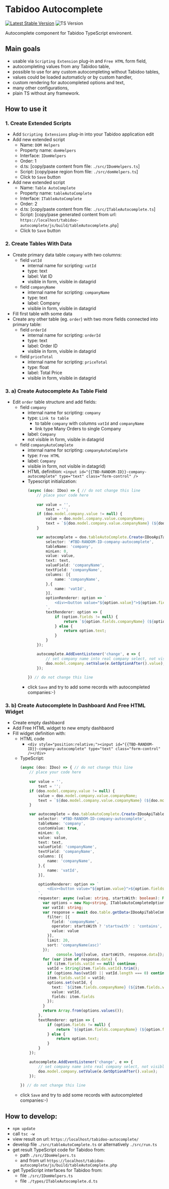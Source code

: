 # Tabidoo Autocomplete

[![Latest Stable Version](https://img.shields.io/badge/Stable-v0.1.1-brightgreen.svg?style=plastic)](https://github.com/tomFlidr/tabidoo-autocomplete/releases)
![TS Version](https://img.shields.io/badge/TS->=5.0.4-brightgreen.svg?style=plastic)


Autocomplete component for Tabidoo TypeScript environent.

## Main goals
- usable via `Scripting Extension` plug-in and `Free HTML` form field,
- autocompleting values from any Tabidoo table,
- possible to use for any custom autocompleting without Tabidoo tables,
- values could be loaded automaticly or by custom handler,
- custom rendering for autocompleted options and text,
- many other configurations,
- plain TS without any framework.

## How to use it

### 1. Create Extended Scripts
- Add `Scripting Extensions` plug-in into your Tabidoo application edit
- Add new extended script
  - Name: `DOM Helpers`
  - Property name: `domHelpers`
  - Interface: `IDomHelpers`
  - Order: 1
  - d.ts: [copy/paste content from file: `./src/IDomHelpers.ts`]
  - Script: [copy/pase region from file: `./src/domHelpers.ts`]
  - Click to `Save` button
- Add new extended script
  - Name: `Table AutoComplete`
  - Property name: `tableAutoComplete`
  - Interface: `ITableAutoComplete`
  - Order: 2
  - d.ts: [copy/paste content from file: `./src/ITableAutocomplete.ts`]
  - Script: [copy/pase generated content from url: `https://localhost/tabidoo-autocomplete/js/build/tableAutocomplete.php`]
  - Click to `Save` button

### 2. Create Tables With Data
- Create primary data table `company` with two columns:
  - field `vatId`
    - internal name for scripting: `vatId`
    - type: text
    - label: Vat ID
    - visible in form, visible in datagrid
  - field `companyName`
    - internal name for scripting: `companyName`
    - type: text
    - label: Company
    - visible in form, visible in datagrid
- Fill first table with some data
- Create any other table (eg. `order`) with two more fields connected into primary table:
  - field `orderId`
    - internal name for scripting: `orderId`
    - type: text
    - label: Order ID
    - visible in form, visible in datagrid
  - field `priceTotal`
    - internal name for scripting: `priceTotal`
    - type: float
    - label: Total Price
    - visible in form, visible in datagrid

### 3. a) Create Autocomplete As Table Field
- Edit `order` table structure and add fields:
  - field `company`
    - internal name for scripting: `company`
    - type: `Link to table`
      - to table `company` with columns `vatId` and `companyName`
      - link type Many Orders to single Company
    - label: `Company`
    - not visible in form, visible in datagrid
  - field `companyAutoComplete`
    - internal name for scripting: `companyAutoComplete`
    - type: `Free HTML`
    - label: `Company`
    - visible in form, not visible in datagrid)
    - HTML definition: `<input id="{{TBD-RANDOM-ID}}-company-autocomplete" type="text" class="form-control" />`
    - Typescript initialization:
      ```ts
      (async (doo: IDoo) => { // do not change this line
          // place your code here
          
          var value = '', 
              text = '';
          if (doo.model.company.value != null) {
              value = doo.model.company.value.companyName;
              text = `${doo.model.company.value.companyName} (${doo.model.company.value.vatId})`;
          }

          var autocomplete = doo.tableAutoComplete.Create<IDooApiTableCompany>({
              selector: '#TBD-RANDOM-ID-company-autocomplete',
              tableName: 'company',
              minLen: 0,
              value: value,
              text: text,
              valueField: 'companyName',
              textField: 'companyName',
              columns: [{
                  name: 'companyName',
              },{
                  name: 'vatId',
              }],
              optionRenderer: option => `
                  <div><button value="${option.value}">${option.fields.companyName} (${option.fields.vatId})</button></div>
              `,
              textRenderer: option => {
                  if (option.fields != null) {
                      return `${option.fields.companyName} (${option.fields.vatId})`;
                  } else {
                      return option.text;
                  }
              }
          });

          autocomplete.AddEventListener('change', e => {
              // set company name into real company select, not visible in form
              doo.model.company.setValue(e.GetOptionAfter().value);
          });
          
      }) // do not change this line
      ```
    - click `Save` and try to add some records with autocompleted companies:-)

### 3. b) Create Autocomplete In Dashboard And Free HTML Widget
- Create empty dashbaord
- Add Free HTML widget to new empty dashbaord
- Fill widget definition with:
  - HTML code
    - `<div style="position:relative;"><input id="{{TBD-RANDOM-ID}}-company-autocomplete" type="text" class="form-control" /></div>`
  - TypeScript:
    ```ts
    (async (doo: IDoo) => { // do not change this line
        // place your code here
        
        var value = '', 
            text = '';
        if (doo.model.company.value != null) {
            value = doo.model.company.value.companyName;
            text = `${doo.model.company.value.companyName} (${doo.model.company.value.vatId})`;
        }

        var autocomplete = doo.tableAutoComplete.Create<IDooApiTableCompany>({
            selector: '#TBD-RANDOM-ID-company-autocomplete',
            tableName: 'company',
            customValue: true,
            minLen: 0,
            value: value,
            text: text,
            valueField: 'companyName',
            textField: 'companyName',
            columns: [{
                name: 'companyName',
            },{
                name: 'vatId',
            }],

            optionRenderer: option => `
                <div><button value="${option.value}">${option.fields.companyName} (${option.fields.vatId})</button></div>
            `,
            requester: async (value: string, startsWith: boolean): Promise<ITableAutoCompleteOption<IDooApiTableCompany>[]> => {
              var options = new Map<string, ITableAutoCompleteOption<IDooApiTableCompany>>();
              var vatId: string;
              var response = await doo.table.getData<IDooApiTableCompany>('Company', <IDooGetDataOptionCompany>{
                filter: [{
                  field: 'companyName',
                  operator: startsWith ? 'startswith' : 'contains',
                  value: value
                }],
                limit: 20,
                sort: 'companyName(asc)'
              });
                    console.log([value, startsWith, response.data]);
              for (var item of response.data) {
                if (item.fields.vatId == null) continue;
                vatId = String(item.fields.vatId).trim();
                if (options.has(vatId) || vatId.length === 0) continue;
                item.fields.vatId = vatId;
                options.set(vatId, {
                  text: `${item.fields.companyName} (${item.fields.vatId})`,
                  value: vatId,
                  fields: item.fields
                });
              }
              return Array.from(options.values());
            },
            textRenderer: option => {
                if (option.fields != null) {
                    return `${option.fields.companyName} (${option.fields.vatId})`;
                } else {
                    return option.text;
                }
            }
        });

        autocomplete.AddEventListener('change', e => {
            // set company name into real company select, not visible in form
            doo.model.company.setValue(e.GetOptionAfter().value);
        });
        
    }) // do not change this line
    ```
  - click `Save` and try to add some records with autocompleted companies:-)

## How to develop:
- `npm update`
- call `tsc -w`
- view result on url: `https://localhost/tabidoo-autocomplete/`
- develop file `./src/tableAutoComplete.ts` or alternatively `./src/run.ts`
- get result TypeScript code for Tabidoo from:
  - path `./src/IDomHelpers.ts`
  - and from url `https://localhost/tabidoo-autocomplete/js/build/tableAutoComplete.php`
- get TypeScript interfaces for Tabidoo from:
  - file `./src/IDomHelpers.ts`
  - file `./types/ITableAutocomplete.d.ts`
